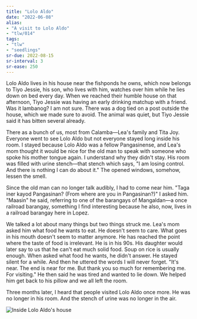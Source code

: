 ```yaml
---
title: "Lolo Aldo"
date: "2022-06-08"
alias:
- "A visit to Lolo Aldo"
- "tlw/014"
tags:
- "tlw"
- "seedlings"
sr-due: 2022-08-15
sr-interval: 3
sr-ease: 250
---
```

Lolo Aldo lives in his house near the fishponds he owns, which now belongs to Tiyo Jessie, his son, who lives with him, watches over him while he lies down on bed every day. When we reached their humble house on that afternoon, Tiyo Jessie was having an early drinking matchup with a friend. Was it lambanog? I am not sure. There was a dog tied on a post outside the house, which we made sure to avoid. The animal was quiet, but Tiyo Jessie said it has bitten several already.

There as a bunch of us, most from Calamba—Lea's family and Tita Joy. Everyone went to see Lolo Aldo but not everyone stayed long inside his room. I stayed because Lolo Aldo was a fellow Pangasinense, and Lea's mom thought it would be nice for the old man to speak with someone who spoke his mother tongue again. I understand why they didn't stay. His room was filled with urine stench—that stench which says, "I am losing control. And there is nothing I can do about it." The opened windows, somehow, lessen the smell.

Since the old man can no longer talk audibly, I had to come near him. "Taga iner kayod Pangasinan? (From where are you in Pangasinan?)" I asked him. "Maasin" he said, referring to one of the barangays of Mangaldan—a once railroad barangay, something I find interesting because he also, now, lives in a railroad barangay here in Lopez.

We talked a lot about many things but two things struck me. Lea's mom asked him what food he wants to eat. He doesn't seem to care. What goes in his mouth doesn't seem to matter anymore. He has reached the point where the taste of food is irrelevant. He is in his 90s. His daughter would later say to us that he can't eat much solid food. Soup on rice is usually enough. When asked what food he wants, he didn't answer. He stayed silent for a while. And then he uttered the words I will never forget. "It's near. The end is near for me. But thank you so much for remembering me. For visiting." He then said he was tired and wanted to lie down. We helped him get back to his pillow and we all left the room.

Three months later, I heard that people visited Lolo Aldo once more. He was no longer in his room. And the stench of urine was no longer in the air.

![Inside Lolo Aldo's house](vignettes/images/lolo-aldo-house.jpg)